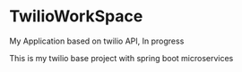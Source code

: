 # TwilioWorkSpace
My Application based on twilio API, In progress

This is my twilio base project with spring boot microservices
